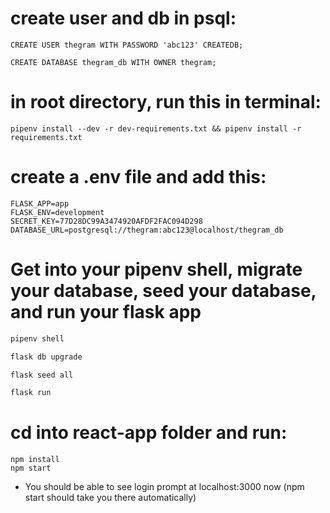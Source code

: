 # create user and db in psql:
    CREATE USER thegram WITH PASSWORD 'abc123' CREATEDB;

    CREATE DATABASE thegram_db WITH OWNER thegram;


# in root directory, run this in terminal:
    pipenv install --dev -r dev-requirements.txt && pipenv install -r requirements.txt


# create a .env file and add this:
    FLASK_APP=app
    FLASK_ENV=development
    SECRET_KEY=77D28DC99A3474920AFDF2FAC094D298
    DATABASE_URL=postgresql://thegram:abc123@localhost/thegram_db


# Get into your pipenv shell, migrate your database, seed your database, and run your flask app

   ```bash
   pipenv shell
   ```

   ```bash
   flask db upgrade
   ```

   ```bash
   flask seed all
   ```

   ```bash
   flask run
   ```


# cd into react-app folder and run:
    npm install
    npm start


- You should be able to see login prompt at localhost:3000 now (npm start should take you there automatically)
